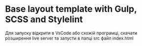 # Base layout template with Gulp, SCSS and Stylelint
Для запуску відкрити в VsCode або схожій програмці, скачати розширення live server та запусти в папці src файл index.html
